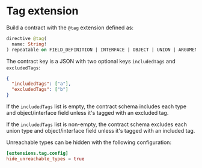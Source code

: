 # Tag extension

Build a contract with the `@tag` extension defined as:

```graphql
directive @tag(
  name: String!
) repeatable on FIELD_DEFINITION | INTERFACE | OBJECT | UNION | ARGUMENT_DEFINITION | SCALAR | ENUM | ENUM_VALUE | INPUT_OBJECT | INPUT_FIELD_DEFINITION
```

The contract key is a JSON with two optional keys `includedTags` and `excludedTags`:

```json
{
  "includedTags": ["a"],
  "excludedTags": ["b"]
}
```

If the `includedTags` list is empty, the contract schema includes each type and object/interface field unless it's tagged with an excluded tag.

If the `includedTags` list is non-empty, the contract schema excludes each union type and object/interface field unless it's tagged with an included tag.

Unreachable types can be hidden with the following configuration:

```toml
[extensions.tag.config]
hide_unreachable_types = true
```
